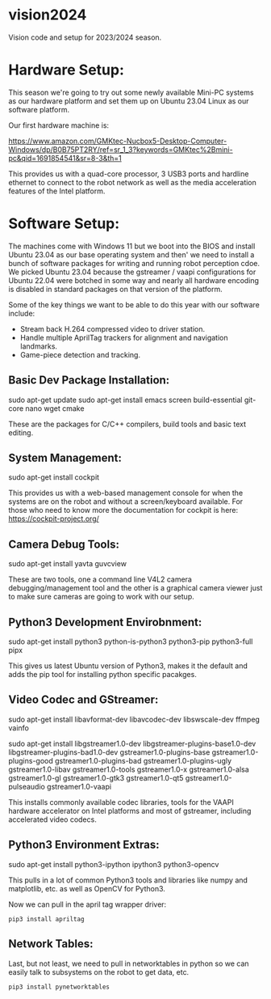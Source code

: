 # vision2024
Vision code and setup for 2023/2024 season.

# Hardware Setup:

This season we're going to try out some newly available Mini-PC systems
as our hardware platform and set them up on Ubuntu 23.04 Linux as
our software platform.

Our first hardware machine is:

https://www.amazon.com/GMKtec-Nucbox5-Desktop-Computer-Windows/dp/B0B75PT2RY/ref=sr_1_3?keywords=GMKtec%2Bmini-pc&qid=1691854541&sr=8-3&th=1

This provides us with a quad-core processor, 3 USB3 ports and hardline
ethernet to connect to the robot network as well as the media
acceleration features of the Intel platform.


# Software Setup:

The machines come with Windows 11 but we boot into the BIOS and
install Ubuntu 23.04 as our base operating system and then' we need to
install a bunch of software packages for writing and running robot
perception cdoe. We picked Ubuntu 23.04 because the gstreamer / vaapi
configurations for Ubuntu 22.04 were botched in some way and nearly
all hardware encoding is disabled in standard packages on that version
of the platform.

Some of the key things we want to be able to do this year with our
software include:

  - Stream back H.264 compressed video to driver station.
  - Handle multiple AprilTag trackers for alignment and navigation landmarks.
  - Game-piece detection and tracking.

## Basic Dev Package Installation:

   sudo apt-get update
   sudo apt-get install emacs screen build-essential git-core nano wget cmake


These are the packages for C/C++ compilers, build tools and basic text editing.

## System Management:

   sudo apt-get install cockpit

This provides us with a web-based management console for when the
systems are on the robot and without a screen/keyboard available. For
those who need to know more the documentation for cockpit is here:
https://cockpit-project.org/


## Camera Debug Tools:

   sudo apt-get install yavta guvcview

These are two tools, one a command line V4L2 camera
debugging/management tool and the other is a graphical camera viewer
just to make sure cameras are going to work with our setup.

## Python3 Development Envirobnment:

   sudo apt-get install python3 python-is-python3 python3-pip python3-full pipx

This gives us latest Ubuntu version of Python3, makes it the default
and adds the pip tool for installing python specific pacakges.

## Video Codec and GStreamer:

   sudo apt-get install libavformat-dev libavcodec-dev libswscale-dev ffmpeg
   vainfo

   sudo apt-get install libgstreamer1.0-dev
   libgstreamer-plugins-base1.0-dev libgstreamer-plugins-bad1.0-dev
   gstreamer1.0-plugins-base gstreamer1.0-plugins-good
   gstreamer1.0-plugins-bad gstreamer1.0-plugins-ugly
   gstreamer1.0-libav gstreamer1.0-tools gstreamer1.0-x
   gstreamer1.0-alsa gstreamer1.0-gl gstreamer1.0-gtk3
   gstreamer1.0-qt5 gstreamer1.0-pulseaudio gstreamer1.0-vaapi


This installs commonly available codec libraries, tools for the VAAPI
hardware accelerator on Intel platforms and most of gstreamer,
including accelerated video codecs.

## Python3 Environment Extras:

   sudo apt-get install python3-ipython ipython3 python3-opencv

This pulls in a lot of common Python3 tools and libraries like numpy
and matplotlib, etc. as well as OpenCV for Python3.

Now we can pull in the april tag wrapper driver:

    pip3 install apriltag

## Network Tables:

Last, but not least, we need to pull in networktables in python so we
can easily talk to subsystems on the robot to get data, etc.

    pip3 install pynetworktables



